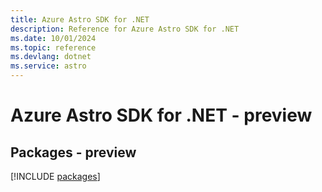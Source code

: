 ```yaml
---
title: Azure Astro SDK for .NET
description: Reference for Azure Astro SDK for .NET
ms.date: 10/01/2024
ms.topic: reference
ms.devlang: dotnet
ms.service: astro
---
```

# Azure Astro SDK for .NET - preview
## Packages - preview
[!INCLUDE [packages](astro-index.md)]